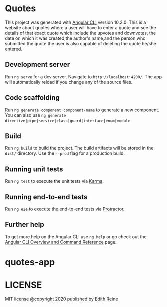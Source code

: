 # Quotes
This project was generated with [Angular CLI](https://github.com/angular/angular-cli) version 10.2.0. This is a website about quotes where a user will have to enter a quote and see the details of that exact quote which include the upvotes and downvotes, the date on which it was created,the author's name,and the person who submitted the quote.the user is also capable of deleting the quote he/she entered.

## Development server

Run `ng serve` for a dev server. Navigate to `http://localhost:4200/`. The app will automatically reload if you change any of the source files.

## Code scaffolding

Run `ng generate component component-name` to generate a new component. You can also use `ng generate directive|pipe|service|class|guard|interface|enum|module`.

## Build

Run `ng build` to build the project. The build artifacts will be stored in the `dist/` directory. Use the `--prod` flag for a production build.

## Running unit tests

Run `ng test` to execute the unit tests via [Karma](https://karma-runner.github.io).

## Running end-to-end tests

Run `ng e2e` to execute the end-to-end tests via [Protractor](http://www.protractortest.org/).

## Further help

To get more help on the Angular CLI use `ng help` or go check out the [Angular CLI Overview and Command Reference](https://angular.io/cli) page.
# quotes-app

# LICENSE

MIT license @copyright 2020 published by Edith Reine

